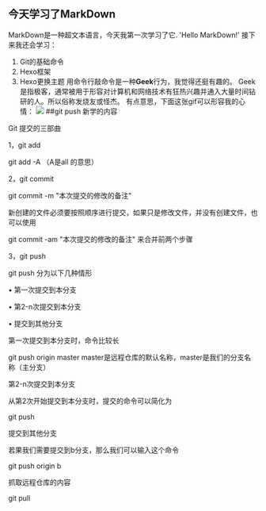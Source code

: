 ## 今天学习了MarkDown
MarkDown是一种超文本语言，今天我第一次学习了它.
'Hello MarkDown!'
接下来我还会学习：
1. Git的基础命令
1. Hexo框架
1. Hexo更换主题
用命令行敲命令是一种**Geek**行为，我觉得还挺有趣的。
Geek是指极客，通常被用于形容对计算机和网络技术有狂热兴趣并通入大量时间钻研的人。所以俗称发烧友或怪杰。
有点意思，下面这张gif可以形容我的心情：
![](https://qgt-style.oss-cn-hangzhou.aliyuncs.com/newcoursep4/g1/g1-2-2/tenor.gif)
##git push 新学的内容

Git 提交的三部曲

1，git add

git add -A   （A是all 的意思）

2，git commit

git commit -m "本次提交的修改的备注"

新创建的文件必须要按照顺序进行提交，如果只是修改文件，并没有创建文件，也可以使用

git commit -am "本次提交的修改的备注" 来合并前两个步骤

3，git push

git push 分为以下几种情形

• 第一次提交到本分支

• 第2-n次提交到本分支

• 提交到其他分支

第一次提交到本分支时，命令比较长

git push origin master              master是远程仓库的默认名称，master是我们的分支名称（主分支）

第2-n次提交到本分支

从第2次开始提交到本分支时，提交的命令可以简化为

git push

提交到其他分支

若果我们需要提交到b分支，那么我们可以输入这个命令

git push origin b

抓取远程仓库的内容

git pull